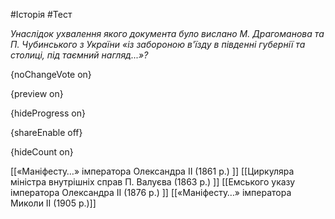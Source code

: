 #Історія #Тест

*Унаслідок ухвалення якого документа було вислано М. Драгоманова та П. Чубинського з України «із забороною в'їзду в південні губернії та столиці, під таємний нагляд...»?*

{noChangeVote on}

{preview on}

{hideProgress on}

{shareEnable off}

{hideCount on}

[[«Маніфесту…» імператора Олександра ІІ (1861 р.) ]]
[[Циркуляра міністра внутрішніх справ П. Валуєва (1863 р.) ]]
[[Емського указу імператора Олександра ІІ (1876 р.) ]]
[[«Маніфесту…» імператора Миколи ІІ (1905 р.)]]
